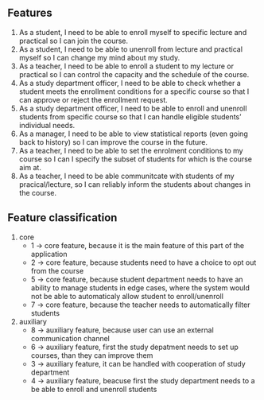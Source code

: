 ## Features
1. As a student, I need to be able to enroll myself to specific lecture and practical so I can join the course.
2. As a student, I need to be able to unenroll from lecture and practical myself so I can change my mind about my study.
3. As a teacher, I need to be able to enroll a student to my lecture or practical so I can control the capacity and the schedule of the course.
4. As a study department officer, I need to be able to check whether a student meets the enrollment conditions for a specific course so that I can approve or reject the enrollment request.
5. As a study department officer, I need to be able to enroll and unenroll students from specific course so that I can handle eligible students’ individual needs.
6. As a manager, I need to be able to view statistical reports (even going back to history) so I can improve the course in the future.
7. As a teacher, I need to be able to set the enrolment conditions to my course so I can I specify the subset of students for which is the course aim at.
8. As a teacher, I need to be able communitcate with students of my pracical/lecture, so I can reliably inform the students about changes in the course.

## Feature classification
1. core
    - 1 -> core feature, because it is the main feature of this part of the application
    - 2 -> core feature, because students need to have a choice to opt out from the course 
    - 5 -> core feature, because student department needs to have an ability to manage students in edge cases, where the system would not be able to automaticaly allow student to enroll/unenroll
    - 7 -> core feature, because the teacher needs to automatically filter students
2. auxiliary
    - 8 -> auxiliary feature, because user can use an external communication channel
    - 6 -> auxiliary feature, first the study depatment needs to set up courses, than they can improve them
    - 3 -> auxiliary feature, it can be handled with cooperation of study department
    - 4 -> auxiliary feature, beacuse first the study department needs to a be able to enroll and unenroll students

